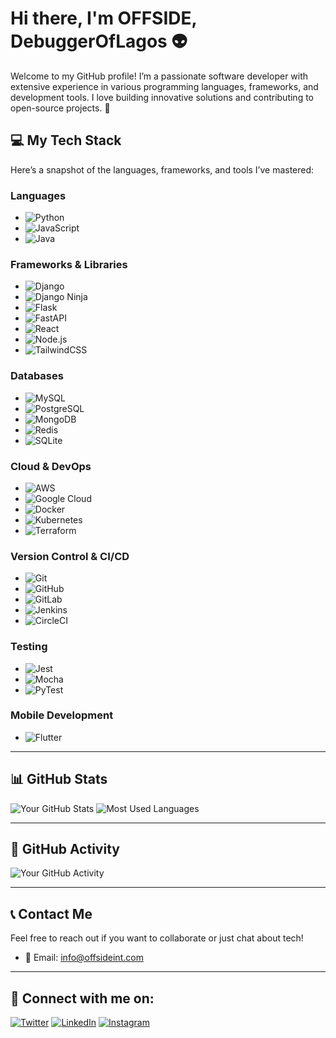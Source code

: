 # Hi there, I'm OFFSIDE, DebuggerOfLagos 👽

Welcome to my GitHub profile! I’m a passionate software developer with extensive experience in various programming languages, frameworks, and development tools. I love building innovative solutions and contributing to open-source projects. 🚀


## 💻 My Tech Stack

Here’s a snapshot of the languages, frameworks, and tools I’ve mastered:

### **Languages**
- ![Python](https://img.shields.io/badge/-Python-3776AB?style=flat&logo=python&logoColor=white)
- ![JavaScript](https://img.shields.io/badge/-JavaScript-F7DF1E?style=flat&logo=javascript&logoColor=black)
- ![Java](https://img.shields.io/badge/-Java-007396?style=flat&logo=java&logoColor=white)

### **Frameworks & Libraries**
- ![Django](https://img.shields.io/badge/-Django-092D40?style=flat&logo=django&logoColor=white)
- ![Django Ninja](https://img.shields.io/badge/-Django%20Ninja-0A4B8D?style=flat&logo=django&logoColor=white)
- ![Flask](https://img.shields.io/badge/-Flask-000000?style=flat&logo=flask&logoColor=white)
- ![FastAPI](https://img.shields.io/badge/-FastAPI-009688?style=flat&logo=fastapi&logoColor=white)
- ![React](https://img.shields.io/badge/-React-61DAFB?style=flat&logo=react&logoColor=black)
- ![Node.js](https://img.shields.io/badge/-Node.js-339933?style=flat&logo=node.js&logoColor=white)
- ![TailwindCSS](https://img.shields.io/badge/-TailwindCSS-38B2AC?style=flat&logo=tailwindcss&logoColor=white)

### **Databases**
- ![MySQL](https://img.shields.io/badge/-MySQL-4479A1?style=flat&logo=mysql&logoColor=white)
- ![PostgreSQL](https://img.shields.io/badge/-PostgreSQL-4169E1?style=flat&logo=postgresql&logoColor=white)
- ![MongoDB](https://img.shields.io/badge/-MongoDB-47A248?style=flat&logo=mongodb&logoColor=white)
- ![Redis](https://img.shields.io/badge/-Redis-DC382D?style=flat&logo=redis&logoColor=white)
- ![SQLite](https://img.shields.io/badge/-SQLite-003B57?style=flat&logo=sqlite&logoColor=white)

### **Cloud & DevOps**
- ![AWS](https://img.shields.io/badge/-AWS-232F3E?style=flat&logo=amazonaws&logoColor=white)
- ![Google Cloud](https://img.shields.io/badge/-Google%20Cloud-4285F4?style=flat&logo=google-cloud&logoColor=white)
- ![Docker](https://img.shields.io/badge/-Docker-2496ED?style=flat&logo=docker&logoColor=white)
- ![Kubernetes](https://img.shields.io/badge/-Kubernetes-326CE5?style=flat&logo=kubernetes&logoColor=white)
- ![Terraform](https://img.shields.io/badge/-Terraform-7B42BC?style=flat&logo=terraform&logoColor=white)

### **Version Control & CI/CD**
- ![Git](https://img.shields.io/badge/-Git-F05032?style=flat&logo=git&logoColor=white)
- ![GitHub](https://img.shields.io/badge/-GitHub-181717?style=flat&logo=github&logoColor=white)
- ![GitLab](https://img.shields.io/badge/-GitLab-FCA121?style=flat&logo=gitlab&logoColor=white)
- ![Jenkins](https://img.shields.io/badge/-Jenkins-D24939?style=flat&logo=jenkins&logoColor=white)
- ![CircleCI](https://img.shields.io/badge/-CircleCI-343434?style=flat&logo=circleci&logoColor=white)

### **Testing**
- ![Jest](https://img.shields.io/badge/-Jest-C21325?style=flat&logo=jest&logoColor=white)
- ![Mocha](https://img.shields.io/badge/-Mocha-8D6748?style=flat&logo=mocha&logoColor=white)
- ![PyTest](https://img.shields.io/badge/-PyTest-000000?style=flat&logo=pytest&logoColor=white)

### **Mobile Development**
- ![Flutter](https://img.shields.io/badge/-Flutter-02569B?style=flat&logo=flutter&logoColor=white)

---

## 📊 GitHub Stats

![Your GitHub Stats](https://github-readme-stats.vercel.app/api?username=0FFSIDE1&show_icons=true&hide_title=true&count_private=true&hide=prs&theme=radical)
![Most Used Languages](https://github-readme-stats.vercel.app/api/top-langs/?username=0FFSIDE1&layout=compact&theme=radical)

---

## 📅 GitHub Activity

![Your GitHub Activity](https://github-readme-activity-graph.cyclic.app/graph?username=0FFSIDE1&theme=dracula)

---

## 📞 Contact Me

Feel free to reach out if you want to collaborate or just chat about tech! 

- 📧 Email: [info@offsideint.com](mailto:info@offsideint.com)

---

## 📱 Connect with me on:

[![Twitter](https://img.shields.io/badge/-Twitter-1DA1F2?style=flat&logo=twitter&logoColor=white)](https://twitter.com/your-twitter)
[![LinkedIn](https://img.shields.io/badge/-LinkedIn-0077B5?style=flat&logo=linkedin&logoColor=white)](https://www.linkedin.com/in/your-linkedin/)
[![Instagram](https://img.shields.io/badge/-Instagram-E4405F?style=flat&logo=instagram&logoColor=white)](https://www.instagram.com/your-instagram/)
